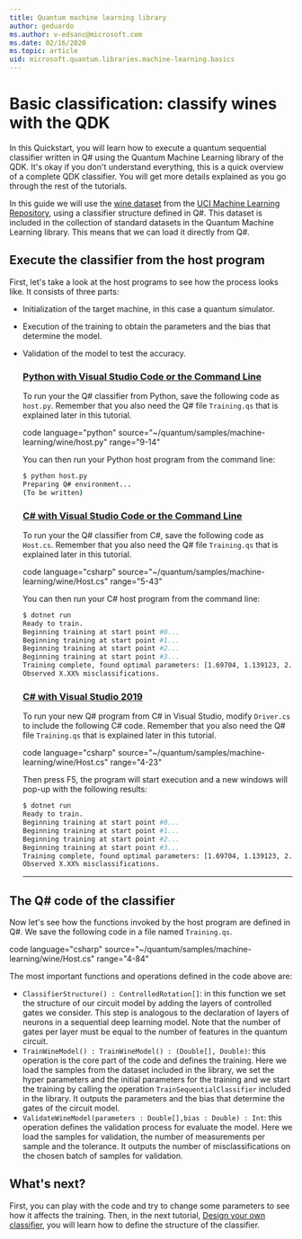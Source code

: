 ```yaml
---
title: Quantum machine learning library
author: geduardo
ms.author: v-edsanc@microsoft.com
ms.date: 02/16/2020
ms.topic: article
uid: microsoft.quantum.libraries.machine-learning.basics
---
```


# Basic classification: classify wines with the QDK

In this Quickstart, you will learn how to execute a quantum sequential classifier written in Q# using the Quantum Machine Learning library of the QDK. It's okay if you don't understand everything, this is a quick overview of a complete QDK classifier. You will get more details explained as you go through the rest of the tutorials.

In this guide we will use the [wine dataset](https://archive.ics.uci.edu/ml/datasets/wine) from the [UCI Machine Learning Repository](https://archive.ics.uci.edu/ml/datasets/wine), using a classifier structure defined in Q#. This dataset is included in the collection of standard datasets in the Quantum Machine Learning library. This means that we can load it directly from Q#.

## Execute the classifier from the host program

First, let's take a look at the host programs to see how the process looks like. It consists of three parts:

- Initialization of the target machine, in this case a quantum simulator.
- Execution of the training to obtain the parameters and the bias that determine the model.
- Validation of the model to test the accuracy.

    ### [Python with Visual Studio Code or the Command Line](#tab/tabid-python)

    To run your the Q# classifier from Python, save the following code as `host.py`. Remember that you also need the Q# file `Training.qs` that is explained later in this tutorial.

    code language="python" source="~/quantum/samples/machine-learning/wine/host.py" range="9-14"

    You can then run your Python host program from the command line:

    ```bash
    $ python host.py
    Preparing Q# environment...
    (To be written)
    ```

    ### [C# with Visual Studio Code or the Command Line](#tab/tabid-csharp)

    To run your the Q# classifier from C#, save the following code as `Host.cs`. Remember that you also need the Q# file `Training.qs` that is explained later in this tutorial.

    code language="csharp" source="~/quantum/samples/machine-learning/wine/Host.cs" range="5-43"

    You can then run your C# host program from the command line:

    ```bash
    $ dotnet run
    Ready to train.
    Beginning training at start point #0...
    Beginning training at start point #1...
    Beginning training at start point #2...
    Beginning training at start point #3...
    Training complete, found optimal parameters: [1.69704, 1.139123, 2.3595, 4.037552, 1.63698, 1.27549, 0.328671, 0.302282]
    Observed X.XX% misclassifications.
    ```

    ### [C# with Visual Studio 2019](#tab/tabid-vs2019)

    To run your new Q# program from C# in Visual Studio, modify `Driver.cs` to include the following C# code. Remember that you also need the Q# file `Training.qs` that is explained later in this tutorial.

    code language="csharp" source="~/quantum/samples/machine-learning/wine/Host.cs" range="4-23"

    Then press F5, the program will start execution and a new windows will pop-up with the following results: 

    ```bash
    $ dotnet run
    Ready to train.
    Beginning training at start point #0...
    Beginning training at start point #1...
    Beginning training at start point #2...
    Beginning training at start point #3...
    Training complete, found optimal parameters: [1.69704, 1.139123, 2.3595, 4.037552, 1.63698, 1.27549, 0.328671, 0.302282]
    Observed X.XX% misclassifications.
    ```
    ***

## The Q\# code of the classifier

Now let's see how the functions invoked by the host program are defined in Q#. We save the following code in a file named `Training.qs`.

code language="csharp" source="~/quantum/samples/machine-learning/wine/Host.cs" range="4-84"

The most important functions and operations defined in the code above are:

- `ClassifierStructure() : ControlledRotation[]`: in this function we set the structure of our circuit model by adding the layers of controlled gates we consider. This step is analogous to the declaration of layers of neurons in a sequential deep learning model. Note that the number of gates per layer must be equal to the number of features in the quantum circuit.
- `TrainWineModel() : TrainWineModel() : (Double[], Double)`: this operation is the core part of the code and defines the training. Here we load the samples from the dataset included in the library, we set the hyper parameters and the initial parameters for the training and we start the training by calling the operation `TrainSequentialClassifier` included in the library. It outputs the parameters and the bias that determine the gates of the circuit model.
- `ValidateWineModel(parameters : Double[],bias : Double) : Int`: this operation defines the validation process for evaluate the model. Here we load the samples for validation, the number of measurements per sample and the tolerance. It outputs the number of misclassifications on the chosen batch of samples for validation.

## What's next?

First, you can play with the code and try to change some parameters to see how it affects the training. Then, in the next tutorial, [Design your own classifier](xref:microsoft.quantum.libraries.machine-learning.design),  you will learn how to define the structure of the classifier.
